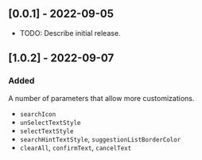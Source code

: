 ## [0.0.1] - 2022-09-05

* TODO: Describe initial release.

## [1.0.2] - 2022-09-07
### Added
A number of parameters that allow more customizations.
- `searchIcon`
- `unSelectTextStyle`
- `selectTextStyle`
- `searchHintTextStyle`, `suggestionListBorderColor`
- `clearAll`, `confirmText`, `cancelText`
